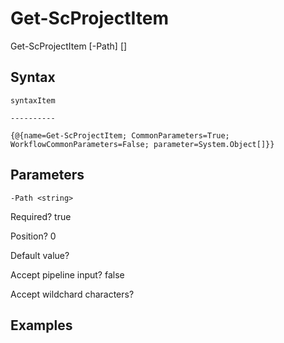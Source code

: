 

# Get-ScProjectItem


Get-ScProjectItem [-Path] <string> [<CommonParameters>]


## Syntax

    syntaxItem                                                                                                                                                                                                                                                                                                                                                                                                                                                                                                                                                                                                                                                                                                                                                                                                                                                                                                                                                                                                                                                      

    ----------                                                                                                                                                                                                                                                                                                                                                                                                                                                                                                                                                                                                                                                                                                                                                                                                                                                                                                                                                                                                                                                      

    {@{name=Get-ScProjectItem; CommonParameters=True; WorkflowCommonParameters=False; parameter=System.Object[]}}



## Parameters

    
    -Path <string>

Required?  true

Position? 0

Default value? 

Accept pipeline input? false

Accept wildchard characters? 
    

## Examples


